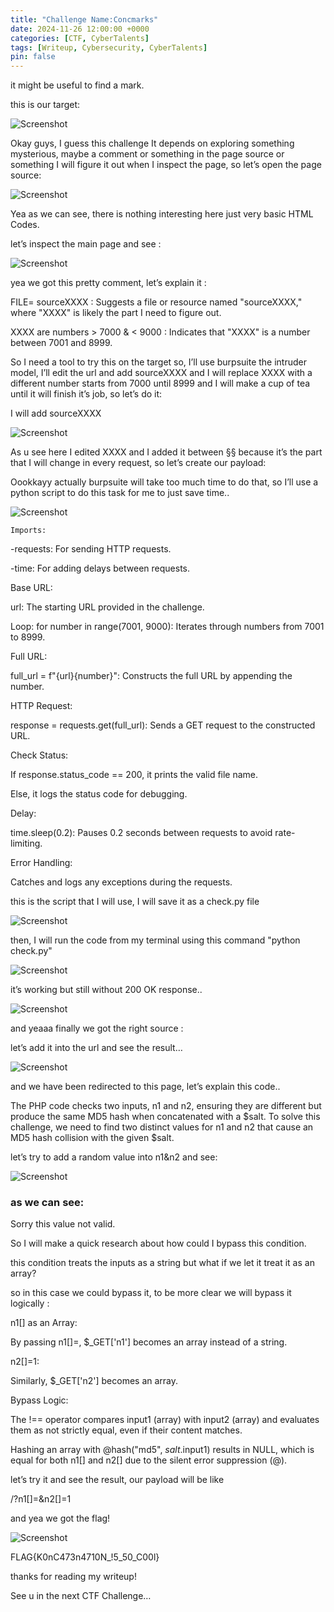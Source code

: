 ```yaml
---
title: "Challenge Name:Concmarks"
date: 2024-11-26 12:00:00 +0000
categories: [CTF, CyberTalents]
tags: [Writeup, Cybersecurity, CyberTalents]
pin: false
---
```

it might be useful to find a mark.

this is our target:

![Screenshot](/assets/img/concmarks/image.png)

Okay guys, I guess this challenge It depends on exploring something mysterious, maybe a comment or something in the page source or something I will figure it out when I inspect the page, so let’s open the page source:

![Screenshot](/assets/img/concmarks/image1.png)

Yea as we can see, there is nothing interesting here just very basic HTML Codes.

let’s inspect the main page and see :

![Screenshot](/assets/img/concmarks/image3.png)

yea we got this pretty comment, let’s explain it :

FILE= sourceXXXX : Suggests a file or resource named "sourceXXXX," where "XXXX" is likely the part I need to figure out.

XXXX are numbers > 7000 & < 9000 : Indicates that "XXXX" is a number between 7001 and 8999.

So I need a tool to try this on the target so, I’ll use burpsuite the intruder model, I’ll edit the url and add sourceXXXX and I will replace XXXX with a different number starts from 7000 until 8999 and I will make a cup of tea until it will finish it’s job, so let’s do it:

I will add sourceXXXX

![Screenshot](/assets/img/concmarks/4.png)

As u see here I edited XXXX and I added it between §§ because it’s the part that I will change in every request, so let’s create our payload:

Oookkayy actually burpsuite will take too much time to do that, so I’ll use a python script to do this task for me to just save time..

![Screenshot](/assets/img/concmarks/11.png)

    Imports:
    
-requests: For sending HTTP requests.

-time: For adding delays between requests.

Base URL:

url: The starting URL provided in the challenge.

Loop:
for number in range(7001, 9000): Iterates through numbers from 7001 to 8999.

Full URL:

full_url = f"{url}{number}": Constructs the full URL by appending the number.

HTTP Request:

response = requests.get(full_url): Sends a GET request to the constructed URL.

Check Status:

If response.status_code == 200, it prints the valid file name.

Else, it logs the status code for debugging.

Delay:

time.sleep(0.2): Pauses 0.2 seconds between requests to avoid rate-limiting.

Error Handling:

Catches and logs any exceptions during the requests.

this is the script that I will use, I will save it as a check.py file

![Screenshot](/assets/img/concmarks/5.png)

then, I will run the code from my terminal using this command
"python check.py"

![Screenshot](/assets/img/concmarks/6.png)

it’s working but still without 200 OK response..

![Screenshot](/assets/img/concmarks/7.png)

and yeaaa finally we got the right source :

let’s add it into the url and see the result…

![Screenshot](/assets/img/concmarks/8.png)

and we have been redirected to this page, let’s explain this code..

The PHP code checks two inputs, n1 and n2, ensuring they are different but produce the same MD5 hash when concatenated with a $salt. To solve this challenge, we need to find two distinct values for n1 and n2 that cause an MD5 hash collision with the given $salt.

let’s try to add a random value into n1&n2 and see:

![Screenshot](/assets/img/concmarks/9.png)

### **as we can see:**

Sorry this value not valid.

So I will make a quick research about how could I bypass this condition.

this condition treats the inputs as a string but what if we let it treat it as an array?

so in this case we could bypass it, to be more clear we will bypass it logically :

n1[] as an Array:

By passing n1[]=, $_GET['n1'] becomes an array instead of a string.

n2[]=1:

Similarly, $_GET['n2'] becomes an array.

Bypass Logic:

The !== operator compares input1 (array) with input2 (array) and evaluates them as not strictly equal, even if their content matches.

Hashing an array with @hash("md5", $salt.$input1) results in NULL, which is equal for both n1[] and n2[] due to the silent error suppression (@).

let’s try it and see the result, our payload will be like

/?n1[]=&n2[]=1

and yea we got the flag!

![Screenshot](/assets/img/concmarks/10.png)

FLAG{K0nC473n4710N_!5_50_C00l}

thanks for reading my writeup!

See u in the next CTF Challenge…
